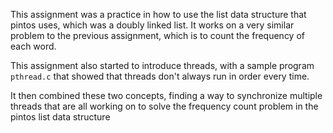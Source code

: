 This assignment was a practice in how to use the list data structure that pintos uses, which was a doubly linked list. It works on a very similar problem to the previous assignment, which is to count the frequency of each word.

This assignment also started to introduce threads, with a sample program `pthread.c` that showed that threads don't always run in order every time.

It then combined these two concepts, finding a way to synchronize multiple threads that are all working on to solve the frequency count problem in the pintos list data structure
